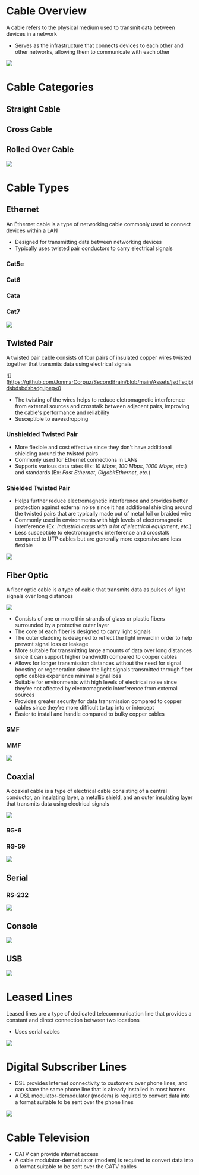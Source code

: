 # Cable Overview

A cable refers to the physical medium used to transmit data between devices in a network

* Serves as the infrastructure that connects devices to each other and other networks, allowing them to communicate with each other

![](https://github.com/JonmarCorpuz/SecondBrain/blob/main/Assets/Whitespace.png)

# Cable Categories 

## Straight Cable

## Cross Cable

## Rolled Over Cable

![](https://github.com/JonmarCorpuz/SecondBrain/blob/main/Assets/Whitespace.png)

# Cable Types

## Ethernet

An Ethernet cable is a type of networking cable commonly used to connect devices within a LAN

* Designed for transmitting data between networking devices
* Typically uses twisted pair conductors to carry electrical signals

### Cat5e

### Cat6

### Cata

### Cat7

![](https://github.com/JonmarCorpuz/SecondBrain/blob/main/Assets/Whitespace.png)

## Twisted Pair

A twisted pair cable consists of four pairs of insulated copper wires twisted together that transmits data using electrical signals

![](https://github.com/JonmarCorpuz/SecondBrain/blob/main/Assets/jsdfisdjbjdsbdsbdsbsdg.jpeg«0

* The twisting of the wires helps to reduce eletromagnetic interference from external sources and crosstalk between adjacent pairs, improving the cable's performance and reliability
* Susceptible to eavesdropping

### Unshielded Twisted Pair

* More flexible and cost effective since they don't have additional shielding around the twisted pairs
* Commonly used for Ethernet connections in LANs
* Supports various data rates (Ex: *10 Mbps*, *100 Mbps*, *1000 Mbps*, *etc.*) and standards (Ex: *Fast Ethernet*, *GigabitEthernet*, *etc.*) 

### Shielded Twisted Pair

* Helps further reduce electromagnetic interference and provides better protection against external noise since it has additional shielding around the twisted pairs that are typically made out of metal foil or braided wire
* Commonly used in environments with high levels of electromagnetic interference (Ex: *Industrial areas with a lot of electrical equipment*, *etc.*)
* Less susceptible to electromagnetic interference and crosstalk compared to UTP cables but are generally more expensive and less flexible

![](https://github.com/JonmarCorpuz/SecondBrain/blob/main/Assets/Whitespace.png)

## Fiber Optic

A fiber optic cable is a type of cable that transmits data as pulses of light signals over long distances

![](https://github.com/JonmarCorpuz/SecondBrain/blob/main/Assets/0510-fiber-closeup-left.jpg)

* Consists of one or more thin strands of glass or plastic fibers surrounded by a protective outer layer
* The core of each fiber is designed to carry light signals
* The outer cladding is designed to reflect the light inward in order to help prevent signal loss or leakage
* More suitable for transmitting large amounts of data over long distances since it can support higher bandwidth compared to copper cables
* Allows for longer transmission distances without the need for signal boosting or regeneration since the light signals transmitted through fiber optic cables experience minimal signal loss
* Suitable for environments with high levels of electrical noise since they're not affected by electromagnetic interference from external sources
* Provides greater security for data transmission compared to copper cables since they're more difficult to tap into or intercept
* Easier to install and handle compared to bulky copper cables

### SMF

### MMF

![](https://github.com/JonmarCorpuz/SecondBrain/blob/main/Assets/Whitespace.png)

## Coaxial 

A coaxial cable is a type of electrical cable consisting of a central conductor, an insulating layer, a metallic shield, and an outer insulating layer that transmits data using electrical signals

![](https://github.com/JonmarCorpuz/SecondBrain/blob/main/Assets/CoaxialCable-660x330.jpg)

### RG-6

### RG-59

![](https://github.com/JonmarCorpuz/SecondBrain/blob/main/Assets/Whitespace.png)

## Serial

### RS-232

![](https://github.com/JonmarCorpuz/SecondBrain/blob/main/Assets/Whitespace.png)

## Console 

![](https://github.com/JonmarCorpuz/SecondBrain/blob/main/Assets/Whitespace.png)

## USB

![](https://github.com/JonmarCorpuz/SecondBrain/blob/main/Assets/Whitespace.png)

# Leased Lines

Leased lines are a type of dedicated telecommunication line that provides a constant and direct connection between two locations

* Uses serial cables

![](https://github.com/JonmarCorpuz/SecondBrain/blob/main/Assets/Whitespace.png)

# Digital Subscriber Lines

* DSL provides Internet connectivity to customers over phone lines, and can share the same phone line that is already installed in most homes
* A DSL modulator-demodulator (modem) is required to convert data into a format suitable to be sent over the phone lines

![](https://github.com/JonmarCorpuz/SecondBrain/blob/main/Assets/Whitespace.png)

# Cable Television

* CATV can provide internet access
* A cable modulator-demodulator (modem) is required to convert data into a format suitable to be sent over the CATV cables
